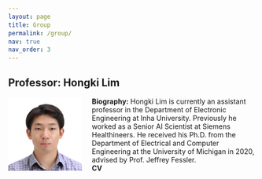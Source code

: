 ```yaml
---
layout: page
title: Group
permalink: /group/
nav: true
nav_order: 3
---
```


## Professor: Hongki Lim

<div style="display: flex; align-items: start;">
    <img src="/assets/img/hongki-photo.jpg" alt="Hongki Lim" style="width: 150px; margin-right: 20px;">
    <div>
        <strong>Biography:</strong> Hongki Lim is currently an assistant professor in the Department of Electronic Engineering at Inha University. Previously he worked as a Senior AI Scientist at Siemens Healthineers. He received his Ph.D. from the Department of Electrical and Computer Engineering at the University of Michigan in 2020, advised by Prof. Jeffrey Fessler. <br>
        <strong>CV</strong>
    </div>
</div>


<!--
## Master's Students

## Undergraduate Researchers

### 김철수 

<div style="display: flex; align-items: start;">
    <img src="/assets/img/hongki-photo.jpg" alt="Hongki Lim" style="width: 150px; margin-right: 20px;">
    <div>
        <strong>Research Interest:</strong> 
    </div>
</div>

-->




